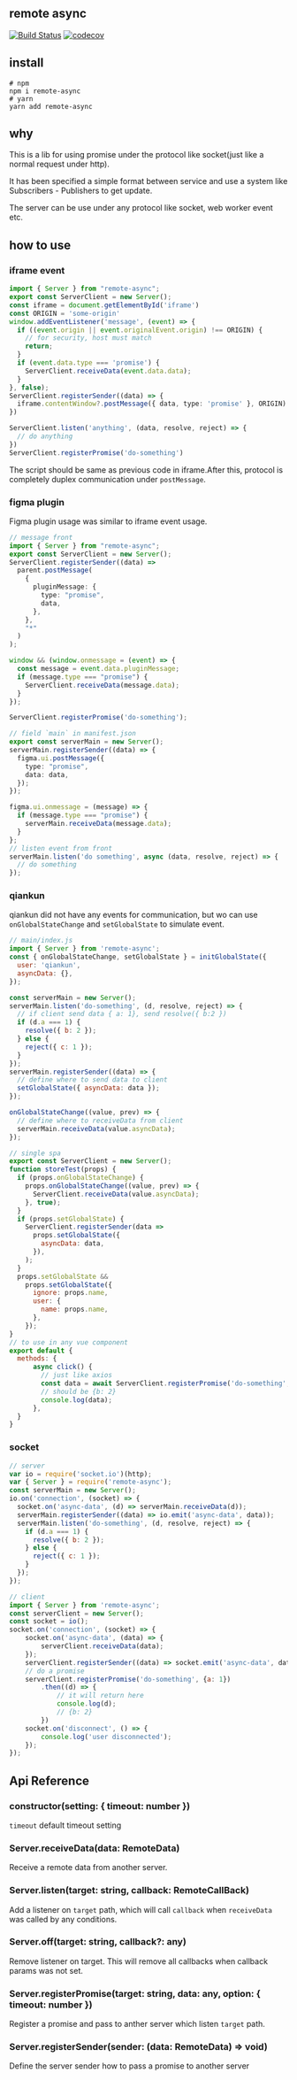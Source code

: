 ## remote async

[![Build Status](https://github.com/iceprosurface/remote-async/actions/workflows/merge.yml/badge.svg)](https://github.com/iceprosurface/remote-async/actions/workflows/merge.yml) [![codecov](https://codecov.io/gh/iceprosurface/remote-async/branch/master/graph/badge.svg)](https://codecov.io/gh/iceprosurface/remote-async)

## install

```
# npm
npm i remote-async
# yarn
yarn add remote-async
```

## why

This is a lib for using promise under the protocol like socket(just like a normal request under http).

It has been specified a simple format between service and use a system like Subscribers - Publishers to get update.

The server can be use under any protocol like socket, web worker event etc.


## how to use

### iframe event


```ts
import { Server } from "remote-async";
export const ServerClient = new Server();
const iframe = document.getElementById('iframe')
const ORIGIN = 'some-origin'
window.addEventListener('message', (event) => {
  if ((event.origin || event.originalEvent.origin) !== ORIGIN) {
    // for security, host must match
    return;
  }
  if (event.data.type === 'promise') {
    ServerClient.receiveData(event.data.data);
  }
}, false);
ServerClient.registerSender((data) => {
  iframe.contentWindow?.postMessage({ data, type: 'promise' }, ORIGIN)
})

ServerClient.listen('anything', (data, resolve, reject) => {
  // do anything
})
ServerClient.registerPromise('do-something')
```

The script should be same as previous code in iframe.After this, protocol is completely duplex communication under 
`postMessage`.

### figma plugin

Figma plugin usage was similar to iframe event usage.

```ts
// message front
import { Server } from "remote-async";
export const ServerClient = new Server();
ServerClient.registerSender((data) =>
  parent.postMessage(
    {
      pluginMessage: {
        type: "promise",
        data,
      },
    },
    "*"
  )
);

window && (window.onmessage = (event) => {
  const message = event.data.pluginMessage;
  if (message.type === "promise") {
    ServerClient.receiveData(message.data);
  }
});

ServerClient.registerPromise('do-something');
```

```ts
// field `main` in manifest.json 
export const serverMain = new Server();
serverMain.registerSender((data) => {
  figma.ui.postMessage({
    type: "promise",
    data: data,
  });
});

figma.ui.onmessage = (message) => {
  if (message.type === "promise") {
    serverMain.receiveData(message.data);
  }
};
// listen event from front 
serverMain.listen('do something', async (data, resolve, reject) => {
  // do something
});
```

### qiankun

qiankun did not have any events for communication, but wo can use `onGlobalStateChange` and `setGlobalState` to simulate event.

```javascript
// main/index.js
import { Server } from 'remote-async';
const { onGlobalStateChange, setGlobalState } = initGlobalState({
  user: 'qiankun',
  asyncData: {},
});

const serverMain = new Server();
serverMain.listen('do-something', (d, resolve, reject) => {
  // if client send data { a: 1}, send resolve({ b:2 })
  if (d.a === 1) {
    resolve({ b: 2 });
  } else {
    reject({ c: 1 });
  }
});
serverMain.registerSender((data) => {
  // define where to send data to client
  setGlobalState({ asyncData: data });
});

onGlobalStateChange((value, prev) => {
  // define where to receiveData from client
  serverMain.receiveData(value.asyncData);
});
```

```javascript
// single spa
export const ServerClient = new Server();
function storeTest(props) {
  if (props.onGlobalStateChange) {
    props.onGlobalStateChange((value, prev) => {
      ServerClient.receiveData(value.asyncData);
    }, true);
  }
  if (props.setGlobalState) {
    ServerClient.registerSender(data =>
      props.setGlobalState({
        asyncData: data,
      }),
    );
  }
  props.setGlobalState &&
    props.setGlobalState({
      ignore: props.name,
      user: {
        name: props.name,
      },
    });
}
// to use in any vue component
export default {
  methods: {
      async click() {
        // just like axios 
        const data = await ServerClient.registerPromise('do-something', { a: 1 });
        // should be {b: 2} 
        console.log(data);
      },
  }
}

```
### socket

```javascript
// server
var io = require('socket.io')(http);
var { Server } = require('remote-async');
const serverMain = new Server();
io.on('connection', (socket) => {
  socket.on('async-data', (d) => serverMain.receiveData(d));
  serverMain.registerSender((data) => io.emit('async-data', data));
  serverMain.listen('do-something', (d, resolve, reject) => {
    if (d.a === 1) {
      resolve({ b: 2 });
    } else {
      reject({ c: 1 });
    }
  });
});
```

```javascript
// client
import { Server } from 'remote-async';
const serverClient = new Server();
const socket = io();
socket.on('connection', (socket) => {
    socket.on('async-data', (data) => {
        serverClient.receiveData(data);
    });
    serverClient.registerSender((data) => socket.emit('async-data', data));
    // do a promise
    serverClient.registerPromise('do-something', {a: 1})
        .then((d) => {
            // it will return here
            console.log(d);
            // {b: 2}
        })
    socket.on('disconnect', () => {
        console.log('user disconnected');
    });
});
```


## Api Reference

### constructor(setting: { timeout: number })

`timeout` default timeout setting

### Server.receiveData(data: RemoteData)

Receive a remote data from another server.


### Server.listen(target: string, callback: RemoteCallBack)

Add a listener on `target` path, which will call `callback` when `receiveData` was called by any conditions.

### Server.off(target: string, callback?: any)

Remove listener on target. This will remove all callbacks when callback params was not set.

### Server.registerPromise(target: string, data: any, option: { timeout: number })

Register a promise and pass to anther server which listen `target` path.


### Server.registerSender(sender: (data: RemoteData) => void)

Define the server sender how to pass a promise to another server

